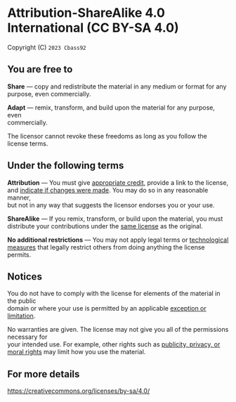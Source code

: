 # Attribution-ShareAlike 4.0 International (CC BY-SA 4.0)

Copyright (C) `2023 Cbass92`

## You are free to

**Share** — copy and redistribute the material in any medium or format for any\
purpose, even commercially.

**Adapt** — remix, transform, and build upon the material for any purpose, even\
commercially.

The licensor cannot revoke these freedoms as long as you follow the license terms.

## Under the following terms

**Attribution** — You must give [appropriate credit](https://creativecommons.org/licenses/by-sa/4.0/#ref-appropriate-credit), provide a link to the license,\
and [indicate if changes were made](https://creativecommons.org/licenses/by-sa/4.0/#ref-indicate-changes). You may do so in any reasonable manner,\
but not in any way that suggests the licensor endorses you or your use.

**ShareAlike** — If you remix, transform, or build upon the material, you must\
distribute your contributions under the [same license](https://creativecommons.org/licenses/by-sa/4.0/#ref-same-license) as the original.

**No additional restrictions** — You may not apply legal terms or [technological\
measures](https://creativecommons.org/licenses/by-sa/4.0/#ref-technological-measures) that legally restrict others from doing anything the license permits.

## Notices

You do not have to comply with the license for elements of the material in the public\
domain or where your use is permitted by an applicable [exception or limitation](https://creativecommons.org/licenses/by-sa/4.0/#ref-exception-or-limitation).

No warranties are given. The license may not give you all of the permissions necessary for\
your intended use. For example, other rights such as [publicity, privacy, or moral rights](https://creativecommons.org/licenses/by-sa/4.0/#ref-publicity-privacy-or-moral-rights) may limit how you use the material.

## For more details

<https://creativecommons.org/licenses/by-sa/4.0/>
